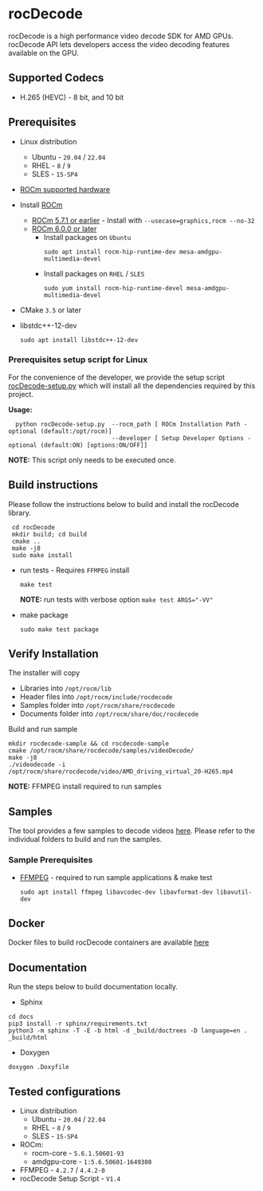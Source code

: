 # rocDecode

rocDecode is a high performance video decode SDK for AMD GPUs. rocDecode API lets developers access the video decoding features available on the GPU.

## Supported Codecs

* H.265 (HEVC) - 8 bit, and 10 bit

## Prerequisites

* Linux distribution
  + Ubuntu - `20.04` / `22.04`
  + RHEL - `8` / `9`
  + SLES - `15-SP4`

* [ROCm supported hardware](https://rocm.docs.amd.com/en/latest/release/gpu_os_support.html)

* Install [ROCm](https://rocm.docs.amd.com/en/latest/)
  + [ROCm 5.7.1 or earlier](https://rocmdocs.amd.com/en/latest/deploy/linux/installer/install.html) - Install with `--usecase=graphics,rocm --no-32`
  + [ROCm 6.0.0 or later](https://rocm.docs.amd.com/projects/install-on-linux/en/latest/how-to/native-install/index.html)
    * Install packages on `Ubuntu`
      ```shell
      sudo apt install rocm-hip-runtime-dev mesa-amdgpu-multimedia-devel
      ```
    * Install packages on `RHEL` / `SLES`
      ```shell
      sudo yum install rocm-hip-runtime-devel mesa-amdgpu-multimedia-devel
      ```

* CMake `3.5` or later

* libstdc++-12-dev

  ```shell
  sudo apt install libstdc++-12-dev
  ```

### Prerequisites setup script for Linux
For the convenience of the developer, we provide the setup script [rocDecode-setup.py](rocDecode-setup.py) which will install all the dependencies required by this project.

**Usage:**
```shell
  python rocDecode-setup.py  --rocm_path [ ROCm Installation Path - optional (default:/opt/rocm)]
                             --developer [ Setup Developer Options - optional (default:ON) [options:ON/OFF]]
```
**NOTE:** This script only needs to be executed once.

## Build instructions

Please follow the instructions below to build and install the rocDecode library.

```shell
 cd rocDecode
 mkdir build; cd build
 cmake ..
 make -j8
 sudo make install
```

* run tests - Requires `FFMPEG` install

  ```shell
  make test
  ```

  **NOTE:** run tests with verbose option `make test ARGS="-VV"`

* make package
  
  ```shell
  sudo make test package
  ```

## Verify Installation

The installer will copy

* Libraries into `/opt/rocm/lib`
* Header files into `/opt/rocm/include/rocdecode`
* Samples folder into `/opt/rocm/share/rocdecode`
* Documents folder into `/opt/rocm/share/doc/rocdecode`

Build and run sample

```shell
mkdir rocdecode-sample && cd rocdecode-sample
cmake /opt/rocm/share/rocdecode/samples/videoDecode/
make -j8
./videodecode -i /opt/rocm/share/rocdecode/video/AMD_driving_virtual_20-H265.mp4
```
**NOTE:** FFMPEG install required to run samples

## Samples

The tool provides a few samples to decode videos [here](samples/). Please refer to the individual folders to build and run the samples.

### Sample Prerequisites

* [FFMPEG](https://ffmpeg.org/about.html) - required to run sample applications & make test

  ```shell
  sudo apt install ffmpeg libavcodec-dev libavformat-dev libavutil-dev
  ```

## Docker

Docker files to build rocDecode containers are available [here](docker/)

## Documentation

Run the steps below to build documentation locally.

* Sphinx

```shell
cd docs
pip3 install -r sphinx/requirements.txt
python3 -m sphinx -T -E -b html -d _build/doctrees -D language=en . _build/html
```

* Doxygen

```shell
doxygen .Doxyfile
```

## Tested configurations

* Linux distribution
  * Ubuntu - `20.04` / `22.04`
  * RHEL - `8` / `9`
  * SLES - `15-SP4`
* ROCm:
  * rocm-core - `5.6.1.50601-93`
  * amdgpu-core - `1:5.6.50601-1649308`
* FFMPEG - `4.2.7` / `4.4.2-0`
* rocDecode Setup Script - `V1.4`
